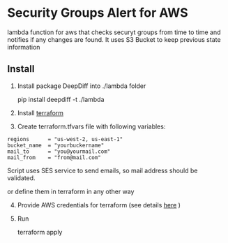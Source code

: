 # Security Groups Alert for AWS

lambda function for aws that checks securyt groups from time to time and
notifies if any changes are found. It uses S3 Bucket to keep previous state
information

## Install

1. Install package DeepDiff into ./lambda folder

    pip install deepdiff -t ./lambda

2. Install [terraform](https://www.terraform.io/downloads.html)

3. Create terraform.tfvars file with following variables:

```
regions      = "us-west-2, us-east-1"
bucket_name  = "yourbuckername"
mail_to      = "you@yourmail.com"
mail_from    = "from@mail.com"
```

Script uses SES service to send emails, so mail address should be validated.

or define them in terraform in any other way

4. Provide AWS credentials for terraform (see details [here](https://www.terraform.io/docs/providers/aws/index.html) )

5. Run

    terraform apply
